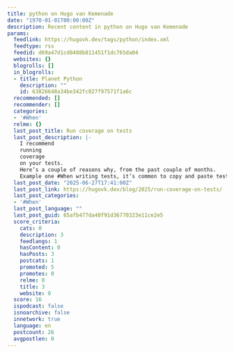 ```yaml
---
title: python on Hugo van Kemenade
date: "1970-01-01T00:00:00Z"
description: Recent content in python on Hugo van Kemenade
params:
  feedlink: https://hugovk.dev/tags/python/index.xml
  feedtype: rss
  feedid: d69a47d1cd8488b811451f1dc765da04
  websites: {}
  blogrolls: []
  in_blogrolls:
  - title: Planet Python
    description: ""
    id: 63826648a34be342fc027f97571f1a6c
  recommended: []
  recommender: []
  categories:
  - '#When'
  relme: {}
  last_post_title: Run coverage on tests
  last_post_description: |-
    I recommend
    running
    coverage
    on your tests.
    Here’s a couple of reasons why, from the past couple of months.
    Example one #When writing tests, it’s common to copy and paste test functions, but
  last_post_date: "2025-06-27T17:41:00Z"
  last_post_link: https://hugovk.dev/blog/2025/run-coverage-on-tests/
  last_post_categories:
  - '#When'
  last_post_language: ""
  last_post_guid: 65afb477da48f91d36770323e11ce2e5
  score_criteria:
    cats: 0
    description: 3
    feedlangs: 1
    hasContent: 0
    hasPosts: 3
    postcats: 1
    promoted: 5
    promotes: 0
    relme: 0
    title: 3
    website: 0
  score: 16
  ispodcast: false
  isnoarchive: false
  innetwork: true
  language: en
  postcount: 26
  avgpostlen: 0
---
```

